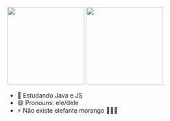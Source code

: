 
<div>
  <img height="180em" src="https://github-readme-stats.vercel.app/api?username=QueijoQualho&show_icons=true" >
  <img height="180em" src="https://github-readme-stats.vercel.app/api/top-langs/?username=QueijoQualho&layout=compact" >
</div>


- 🌱 Estudando Java e JS
- 😄 Pronouns: ele/dele
- ⚡ Não existe elefante morango 🚫🐘🍓
